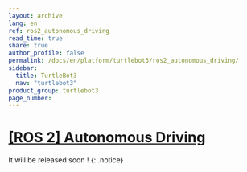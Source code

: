 ```yaml
---
layout: archive
lang: en
ref: ros2_autonomous_driving
read_time: true
share: true
author_profile: false
permalink: /docs/en/platform/turtlebot3/ros2_autonomous_driving/
sidebar:
  title: TurtleBot3
  nav: "turtlebot3"
product_group: turtlebot3
page_number: 
---
```


<div style="counter-reset: h1 22"></div>

# [[ROS 2] Autonomous Driving](#ros-2-autonomous-driving)
It will be released soon !
{: .notice}
